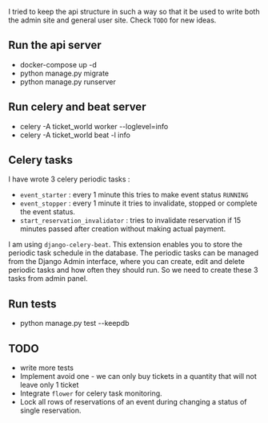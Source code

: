 I tried to keep the api structure in such a way so that it be used to
write both the admin site and general user site.
Check `TODO` for new ideas.

## Run the api server

* docker-compose up -d
* python manage.py migrate
* python manage.py runserver

## Run celery and beat server
* celery -A ticket_world worker --loglevel=info
* celery -A ticket_world beat -l info

## Celery tasks
I have wrote 3 celery periodic tasks :
* `event_starter` : every 1 minute this tries to make event status `RUNNING`
* `event_stopper` : every 1 minute it tries to invalidate, stopped or complete the event status.
* `start_reservation_invalidator` : tries to invalidate reservation if 15 minutes passed after creation without making actual payment.

I am using `django-celery-beat`. This extension enables you to store the periodic task schedule in the database.
The periodic tasks can be managed from the Django Admin interface, where you can create, edit and delete periodic tasks and how often they should run.
So we need to create these 3 tasks from admin panel.

## Run tests
* python manage.py test --keepdb

## TODO
* write more tests
* Implement avoid one - we can only buy tickets in a quantity that will not leave only 1 ticket
* Integrate `flower` for celery task monitoring.
* Lock all rows of reservations of an event during changing a status of single reservation.

